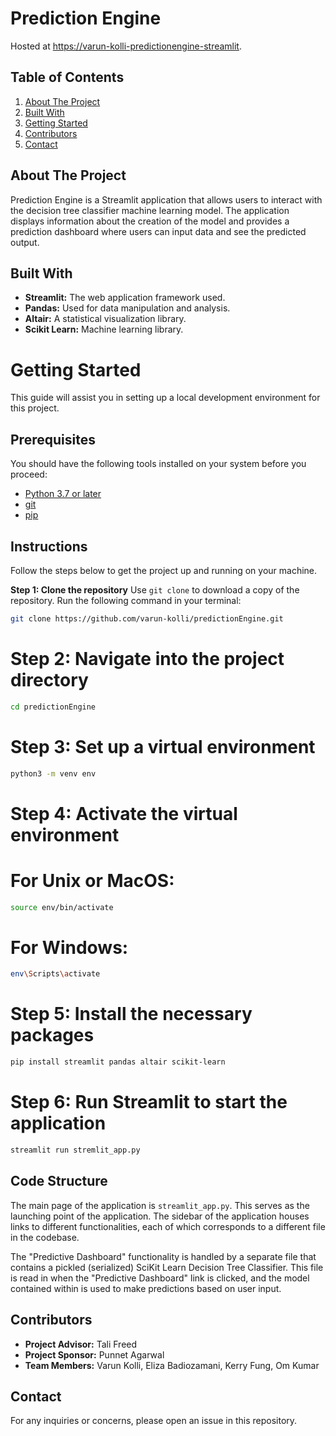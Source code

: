 # Prediction Engine

Hosted at [https://varun-kolli-predictionengine-streamlit](https://varun-kolli-predictionengine-streamlit.com).

## Table of Contents
1. [About The Project](#about-the-project)
2. [Built With](#built-with)
3. [Getting Started](#getting-started)
4. [Contributors](#contributors)
5. [Contact](#contact)

## About The Project
Prediction Engine is a Streamlit application that allows users to interact with the decision tree classifier machine learning model. The application displays information about the creation of the model and provides a prediction dashboard where users can input data and see the predicted output.

## Built With
- **Streamlit:** The web application framework used.
- **Pandas:** Used for data manipulation and analysis.
- **Altair:** A statistical visualization library.
- **Scikit Learn:** Machine learning library.

# Getting Started

This guide will assist you in setting up a local development environment for this project.

## Prerequisites
You should have the following tools installed on your system before you proceed:
- [Python 3.7 or later](https://www.python.org/downloads/)
- [git](https://git-scm.com/downloads)
- [pip](https://pip.pypa.io/en/stable/installation/)

## Instructions
Follow the steps below to get the project up and running on your machine.

**Step 1: Clone the repository**
Use `git clone` to download a copy of the repository. Run the following command in your terminal:

```bash
git clone https://github.com/varun-kolli/predictionEngine.git
```

# Step 2: Navigate into the project directory
```bash
cd predictionEngine
```

# Step 3: Set up a virtual environment
```bash
python3 -m venv env
```

# Step 4: Activate the virtual environment
# For Unix or MacOS:
```bash
source env/bin/activate
```

# For Windows:
```bash
env\Scripts\activate
```

# Step 5: Install the necessary packages
```bash
pip install streamlit pandas altair scikit-learn
```

# Step 6: Run Streamlit to start the application
```bash
streamlit run stremlit_app.py
```

## Code Structure
The main page of the application is `streamlit_app.py`. This serves as the launching point of the application. The sidebar of the application houses links to different functionalities, each of which corresponds to a different file in the codebase. 

The "Predictive Dashboard" functionality is handled by a separate file that contains a pickled (serialized) SciKit Learn Decision Tree Classifier. This file is read in when the "Predictive Dashboard" link is clicked, and the model contained within is used to make predictions based on user input.

## Contributors
- **Project Advisor:** Tali Freed
- **Project Sponsor:** Punnet Agarwal
- **Team Members:** Varun Kolli, Eliza Badiozamani, Kerry Fung, Om Kumar

## Contact
For any inquiries or concerns, please open an issue in this repository.
